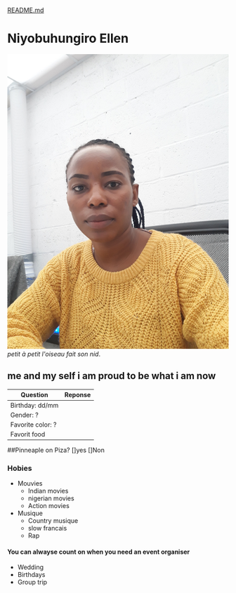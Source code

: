 [README.md](MARKDOWN.md)

# Niyobuhungiro Ellen 
![image](mypic.jpg)
_petit à petit l'oiseau fait son nid_.
## me and my self i am proud to be what i am now 
| Question                   | Reponse               |   
| ---------------------------| ----------------------| 
| Birthday: dd/mm            |                       |
| Gender: ?                  |                       |      
| Favorite color: ?          |                       |
|Favorit food                |                       |
##Pinneaple on Piza? []yes []Non
### Hobies
- Mouvies
  * Indian movies
  * nigerian movies
  * Action movies
 - Musique 
   * Country musique 
   * slow francais
   * Rap
 #### You can alwayse count on when you need an event organiser
 - Wedding 
 - Birthdays
 - Group trip 







